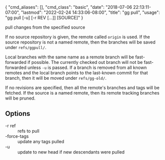 {
    "cmd_aliases": [],
    "cmd_class": "basic",
    "date": "2018-07-06 22:13:11-07:00",
    "lastmod": "2022-02-24 14:33:06-08:00",
    "title": "gg pull",
    "usage": "gg pull [-u] [-r REV [...]] [SOURCE]"
}

pull changes from the specified source

<!--more-->

If no source repository is given, the remote called `origin` is used.
If the source repository is not a named remote, then the branches will be
saved under `refs/ggpull/`.

Local branches with the same name as a remote branch will be
fast-forwarded if possible. The currently checked out branch will not be
fast-forwarded unless `-u` is passed. If a branch is removed from
all known remotes and the local branch points to the last-known commit for
that branch, then it will be moved under `refs/gg-old/`.

If no revisions are specified, then all the remote's branches and tags
will be fetched. If the source is a named remote, then its remote
tracking branches will be pruned.

## Options

<dl class="flag_list">
	<dt>-r ref</dt>
	<dd>refs to pull</dd>
	<dt>-force-tags</dt>
	<dd>update any tags pulled</dd>
	<dt>-u</dt>
	<dd>update to new head if new descendants were pulled</dd>
</dl>
